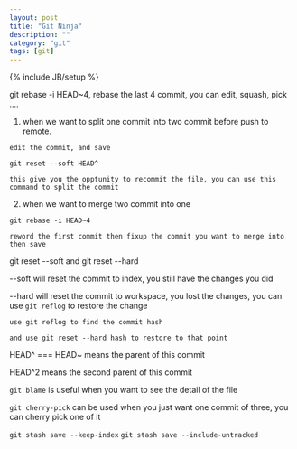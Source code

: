 ```yaml
---
layout: post
title: "Git Ninja"
description: ""
category: "git"
tags: [git]
---
```

{% include JB/setup %}

git rebase -i HEAD~4,  rebase the last 4 commit, you can edit, squash, pick ....

1. when we want to split one commit into two commit before push to remote.

```
edit the commit, and save

git reset --soft HEAD^

this give you the opptunity to recommit the file, you can use this command to split the commit
```

2. when we want to merge two commit into one

```
git rebase -i HEAD~4

reword the first commit then fixup the commit you want to merge into then save

```

git reset --soft and git reset --hard

--soft will reset the commit to index, you still have the changes you did

--hard will reset the commit to workspace, you lost the changes, you can use `git reflog` to restore the change

```
use git reflog to find the commit hash

and use git reset --hard hash to restore to that point

```

HEAD^ === HEAD~  means the parent of this commit

HEAD^2 means the second parent of this commit


`git blame` is useful when you want to see the detail of the file

`git cherry-pick` can be used when you just want one commit of three, you can cherry pick one of it

`git stash save --keep-index`
`git stash save --include-untracked`
 